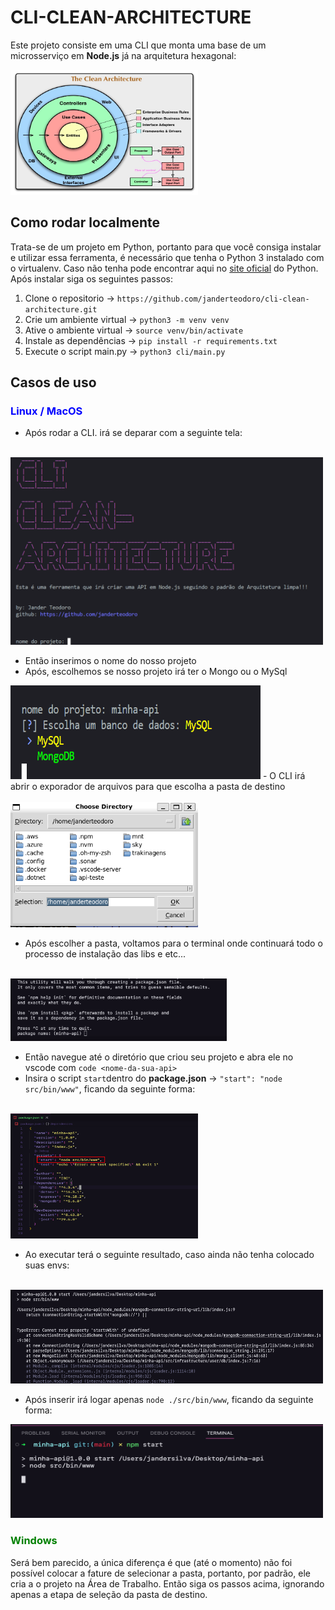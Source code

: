 
# CLI-CLEAN-ARCHITECTURE

Este projeto consiste em uma CLI que monta uma base de um microsserviço em **Node.js** já na arquitetura hexagonal:

<img src="docs/CleanArchitecture.jpg" width="300" height="200">

## Como rodar localmente
Trata-se de um projeto em Python, portanto para que você consiga instalar e utilizar essa ferramenta, é necessário que tenha o Python 3 instalado com o virtualenv. Caso não tenha pode encontrar aqui no [site oficial](www.python.org) do Python.<br>
Após instalar siga os seguintes passos:<br>
1. Clone o repositorio -> `https://github.com/janderteodoro/cli-clean-architecture.git`
2. Crie um ambiente virtual -> `python3 -m venv venv`
3. Ative o ambiente virtual ->  `source venv/bin/activate`
4. Instale as dependências -> `pip install -r requirements.txt`
5. Execute o script main.py -> `python3 cli/main.py`

## Casos de uso

### <p style="color: blue;">Linux / MacOS</p>
- Após rodar a CLI. irá se deparar com a seguinte tela:<br><br>
<img src="docs/initial-screen.png" width="500" height="300">


- Então inserimos o nome do nosso projeto
- Após, escolhemos se nosso projeto irá ter o Mongo ou o MySql<br>
<img src="docs/databasechoice.png" width="400" height="150">
- O CLI irá abrir o exporador de arquivos para que escolha a pasta de destino<br><br>
<img src="docs/finder.png" width="300" height="200">

- Após escolher a pasta, voltamos para o terminal onde continuará todo o processo de instalação das libs e etc...<br><br>
<img src="docs/npm.png" wifth="150" height="100">

- Então navegue até o diretório que criou seu projeto e abra ele no vscode com  `code <nome-da-sua-api>`
- Insira o script `start`dentro do **package.json** -> `"start": "node src/bin/www"`, ficando da seguinte forma:<br><br>
<img src="docs/api.png" width="300" height="200">

- Ao executar terá o seguinte resultado, caso ainda não tenha colocado suas envs:<br><br>
<img src="docs/start.png" width="500" height="150">

- Após inserir irá logar apenas `node ./src/bin/www`, ficando da seguinte forma:<br>
<img src="docs/run.png" width="500" height="150">

### <p style="color: green;">Windows</p>
Será bem parecido, a única diferença é que (até o momento) não foi possível colocar a fature de selecionar a pasta, portanto, por padrão, ele cria a o projeto na Área de Trabalho. Então siga os passos acima, ignorando apenas a etapa de seleção da pasta de destino. 
